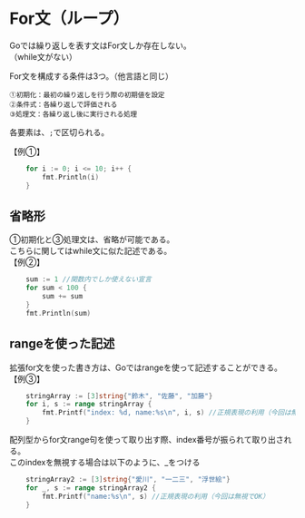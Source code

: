 # For文（ループ）  
Goでは繰り返しを表す文はFor文しか存在しない。  
（while文がない）  
  
For文を構成する条件は3つ。（他言語と同じ）  
```
①初期化：最初の繰り返しを行う際の初期値を設定  
②条件式：各繰り返しで評価される
③処理文：各繰り返し後に実行される処理
```  
各要素は、```;```で区切られる。  

【例①】
```go
	for i := 0; i <= 10; i++ {
		fmt.Println(i)
	}
```
## 省略形  
①初期化と③処理文は、省略が可能である。  
こちらに関してはwhile文に似た記述である。  
【例②】  
```go
	sum := 1 //関数内でしか使えない宣言
	for sum < 100 {
		sum += sum
	}
	fmt.Println(sum)
```

## rangeを使った記述  
拡張for文を使った書き方は、Goではrangeを使って記述することができる。  
【例③】
```go
	stringArray := [3]string{"鈴木", "佐藤", "加藤"}
	for i, s := range stringArray {
		fmt.Printf("index: %d, name:%s\n", i, s) //正規表現の利用（今回は無視でOK）
	}
```
配列型からfor文range句を使って取り出す際、index番号が振られて取り出される。  
このindexを無視する場合は以下のように、_をつける
```go
	stringArray2 := [3]string{"愛川", "一二三", "浮世絵"}
	for _, s := range stringArray2 {
		fmt.Printf("name:%s\n", s) //正規表現の利用（今回は無視でOK）
	}
```